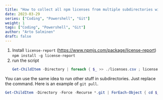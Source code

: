 ```yaml
---
title: "How to collect all npm licenses from multiple subdirectories with Powershell"
date: 2023-03-29
series: ["Coding", "Powershell", "Git"]
weight: 1
tags: ["Coding", "Powershell", "Git"]
author: "Arto Salminen"
draft: false
---
```


1. Install `license-report` (https://www.npmjs.com/package/license-report)
   `npm install -g license-report`
1. run the script
   ```PowerShell
   Get-ChildItem -Directory | foreach { $_ >> ./licenses.csv ; license-report --output=csv --only=prod --package=./$_/package.json >> ./licenses.csv }
   ```

You can use the same idea to run other stuff in subdirectories. Just replace the command. Here is an example of `git pull`.

```PowerShell
Get-ChildItem -Directory -Force -Recurse *.git | ForEach-Object { cd $_.Parent.FullName; Write-Host $_.Parent.FullName; git pull }
```